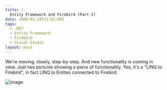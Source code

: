 ```yaml
---
title: |-
  Entity Framework and Firebird (Part 2)
date: 2008-03-24T21:52:00Z
tags:
  - .NET
  - Entity Framework
  - Firebird
  - Visual Studio
layout: post
---
```

We're moving, slowly, step-by-step. And new functionality is coming in view. Just two pictures showing a piece of functionality. Yes, it's a "LINQ to Firebird", in fact LINQ to Entites connected to Firebird.

![image](/i/227282/227282.png)